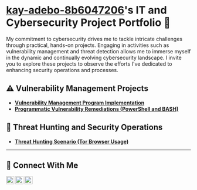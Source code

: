 
# <a href="https://www.linkedin.com/in/Kayadebo/">kay-adebo-8b6047206</a>'s IT and Cybersecurity Project Portfolio 🔐

My commitment to cybersecurity drives me to tackle intricate challenges through practical, hands-on projects. Engaging in activities such as vulnerability management and threat detection allows me to immerse myself in the dynamic and continually evolving cybersecurity landscape. I invite you to explore these projects to observe the efforts I've dedicated to enhancing security operations and processes.

## ⚠️ Vulnerability Management Projects

- **[Vulnerability Management Program Implementation](https://github.com/kayadebo/vulnerability-management-program)**
- **[Programmatic Vulnerability Remediations (PowerShell and BASH)](https://github.com/joshcybertest/programmatic-vulnerability-remediations)**

## 🚨 Threat Hunting and Security Operations

- **[Threat Hunting Scenario (Tor Browser Usage)](https://github.com/kayadebo/threat-hunting-scenario-tor)**

<hr/>

## 🤳 Connect With Me


[<img align="left" alt="___________ | Twitter" width="22px" src="https://cdn.jsdelivr.net/npm/simple-icons@v3/icons/twitter.svg" />][twitter]
[<img align="left" alt="_kay adebo_____ | LinkedIn" width="22px" src="https://cdn.jsdelivr.net/npm/simple-icons@v3/icons/linkedin.svg" />][linkedin]
[<img align="left" alt="___________ | Instagram" width="22px" src="https://cdn.jsdelivr.net/npm/simple-icons@v3/icons/instagram.svg" />][instagram]

[twitter]: https://twitter.com/___________

[instagram]: https://www.instagram.com/___________
[linkedin]: https://linkedin.com/in/kay-adebo-8b6047206
<!--
<img width="35" alt="image" src="https://github.com/user-attachments/assets/2f41c7cd-5ea8-4475-b451-a37161b6c3fb"> 
<img width="35" alt="image" src="https://github.com/user-attachments/assets/77649969-9910-4994-8b96-74a116cfb2a8">
-->
